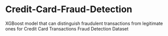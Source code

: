 # Credit-Card-Fraud-Detection
XGBoost model that can distinguish fraudulent transactions from legitimate ones for Credit Card Transactions Fraud Detection Dataset
